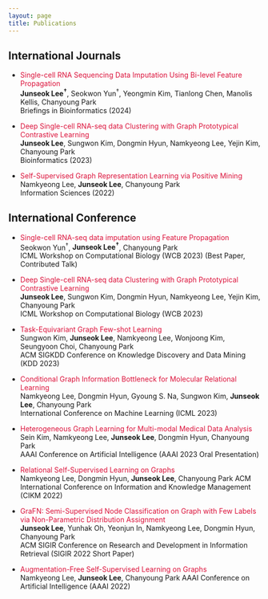 ```yaml
---
layout: page
title: Publications
---
```


## International Journals

* <span style="color:crimson"> Single-cell RNA Sequencing Data Imputation Using Bi-level Feature Propagation </span>   
**Junseok Lee<sup>†</sup>**, Seokwon Yun<sup>†</sup>, Yeongmin Kim, Tianlong Chen, Manolis Kellis, Chanyoung Park  
Briefings in Bioinformatics (2024)

* <span style="color:crimson"> Deep Single-cell RNA-seq data Clustering with Graph Prototypical Contrastive Learning </span>   
**Junseok Lee**, Sungwon Kim, Dongmin Hyun, Namkyeong Lee, Yejin Kim, Chanyoung Park  
Bioinformatics (2023)

* <span style="color:crimson"> Self-Supervised Graph Representation Learning via Positive Mining </span>   
Namkyeong Lee, **Junseok Lee**, Chanyoung Park  
Information Sciences (2022)

## International Conference

* <span style="color:crimson"> Single-cell RNA-seq data imputation using Feature Propagation </span>   
Seokwon Yun<sup>†</sup>, **Junseok Lee<sup>†</sup>**, Chanyoung Park  
ICML Workshop on Computational Biology (WCB 2023) (Best Paper, Contributed Talk)

* <span style="color:crimson"> Deep Single-cell RNA-seq data Clustering with Graph Prototypical Contrastive Learning </span>   
**Junseok Lee**, Sungwon Kim, Dongmin Hyun, Namkyeong Lee, Yejin Kim, Chanyoung Park  
ICML Workshop on Computational Biology (WCB 2023)

* <span style="color:crimson"> Task-Equivariant Graph Few-shot Learning </span>   
Sungwon Kim, **Junseok Lee**, Namkyeong Lee, Wonjoong Kim, Seungyoon Choi, Chanyoung Park  
ACM SIGKDD Conference on Knowledge Discovery and Data Mining (KDD 2023)

* <span style="color:crimson"> Conditional Graph Information Bottleneck for Molecular Relational Learning </span>   
Namkyeong Lee, Dongmin Hyun, Gyoung S. Na, Sungwon Kim, **Junseok Lee**, Chanyoung Park    
International Conference on Machine Learning (ICML 2023)
 
* <span style="color:crimson"> Heterogeneous Graph Learning for Multi-modal Medical Data Analysis </span>  
Sein Kim, Namkyeong Lee, **Junseok Lee**, Dongmin Hyun, Chanyoung Park  
AAAI Conference on Artificial Intelligence (AAAI 2023 Oral Presentation)

* <span style="color:crimson"> Relational Self-Supervised Learning on Graphs </span>  
Namkyeong Lee, Dongmin Hyun, **Junseok Lee**, Chanyoung Park
ACM International Conference on Information and Knowledge Management (CIKM 2022)

* <span style="color:crimson"> GraFN: Semi-Supervised Node Classification on Graph with Few Labels via Non-Parametric Distribution Assignment </span>  
**Junseok Lee**, Yunhak Oh, Yeonjun In, Namkyeong Lee, Dongmin Hyun, Chanyoung Park  
ACM SIGIR Conference on Research and Development in Information Retrieval (SIGIR 2022 Short Paper)

* <span style="color:crimson"> Augmentation-Free Self-Supervised Learning on Graphs </span>  
Namkyeong Lee, **Junseok Lee**, Chanyoung Park
AAAI Conference on Artificial Intelligence (AAAI 2022)





